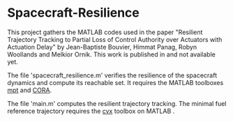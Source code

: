 # Spacecraft-Resilience

This project gathers the MATLAB codes used in the paper "Resilient Trajectory Tracking to Partial Loss of Control Authority over Actuators with Actuation Delay" by Jean-Baptiste Bouvier, Himmat Panag, Robyn Woollands and Melkior Ornik.
This work is published in    and not available yet.

The file 'spacecraft_resilience.m' verifies the resilience of the spacecraft dynamics and compute its reachable set.
It requires the MATLAB toolboxes [mpt](https://www.mpt3.org/) and [CORA](https://tumcps.github.io/CORA/).

The file 'main.m' computes the resilient trajectory tracking.
The minimal fuel reference trajectory requires the [cvx](http://cvxr.com/cvx/) toolbox on MATLAB .




